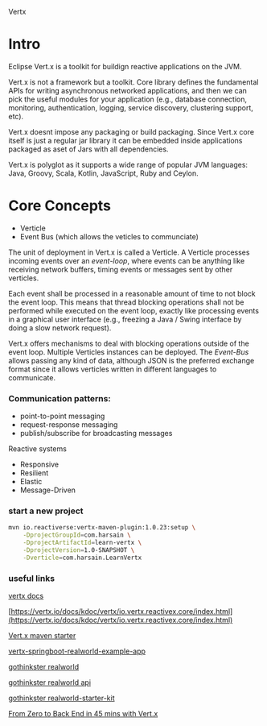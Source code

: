 Vertx

# Intro

Eclipse Vert.x is a toolkit for buildign reactive applications on the JVM.

Vert.x is not a framework but a toolkit. Core library defines the fundamental APIs for writing asynchronous networked applications, and then we can pick the useful modules for your application (e.g., database connection, monitoring, authentication, logging, service discovery, clustering support, etc).


Vert.x doesnt impose any packaging or build packaging. Since Vert.x core itself is just a regular jar library it can be embedded inside applications packaged as aset of Jars with all dependencies.

Vert.x is polyglot as it supports a wide range of popular JVM languages: Java, Groovy, Scala, Kotlin, JavaScript, Ruby and Ceylon. 

# Core Concepts

- Verticle
- Event Bus (which allows the veticles to communciate)

The unit of deployment in Vert.x is called a Verticle. A Verticle processes incoming events over an _event-loop_, where events can be anything like receiving network buffers, timing events or messages sent by other verticles.

Each event shall be processed in a reasonable amount of time to not block the event loop. This means that thread blocking operations shall not be performed while executed on the event loop, exactly like processing events in a graphical user interface (e.g., freezing a Java / Swing interface by doing a slow network request).

Vert.x offers mechanisms to deal with blocking operations outside of the event loop.
Multiple Verticles instances can be deployed. 
The _Event-Bus_ allows passing any kind of data, although JSON is the preferred exchange format since it allows verticles written in different languages to communicate.
### Communication patterns:
- point-to-point messaging
- request-response messaging
- publish/subscribe for broadcasting messages


Reactive systems

- Responsive
- Resilient
- Elastic
- Message-Driven

### start a new project

```bash
mvn io.reactiverse:vertx-maven-plugin:1.0.23:setup \
    -DprojectGroupId=com.harsain \
    -DprojectArtifactId=learn-vertx \
    -DprojectVersion=1.0-SNAPSHOT \
    -Dverticle=com.harsain.LearnVertx
```

### useful links

[vertx docs](https://vertx.io/docs/#core)

[https://vertx.io/docs/kdoc/vertx/io.vertx.reactivex.core/index.html](https://vertx.io/docs/kdoc/vertx/io.vertx.reactivex.core/index.html)

[Vert.x maven starter](https://github.com/vert-x3/vertx-maven-starter)

[vertx-springboot-realworld-example-app](https://github.com/diegocamara/vertx-springboot-realworld-example-app)

[gothinkster realworld](https://github.com/gothinkster/realworld)

[gothinkster realworld api](https://github.com/gothinkster/realworld/tree/master/api)

[gothinkster realworld-starter-kit](https://github.com/gothinkster/realworld-starter-kit)

[From Zero to Back End in 45 mins with Vert.x](https://www.youtube.com/watch?v=3_CRKfs4Zzo&t=0s)